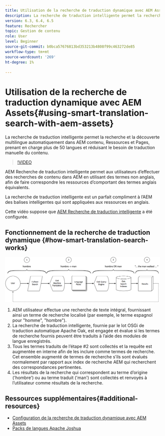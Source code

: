 ```yaml
---
title: Utilisation de la recherche de traduction dynamique avec AEM Assets
description: La recherche de traduction intelligente permet la recherche et la découverte multilingue automatiquement dans AEM contenu, Ressources et Pages, prenant en charge plus de 50 langues et réduisant le besoin de traduction manuelle du contenu.
version: 6.3, 6.4, 6.5
feature: Rechercher
topic: Gestion de contenu
role: User
level: Beginner
source-git-commit: b0bca57676813bd353213b4808f99c463272de85
workflow-type: tm+mt
source-wordcount: '269'
ht-degree: 1%

---
```



# Utilisation de la recherche de traduction dynamique avec AEM Assets{#using-smart-translation-search-with-aem-assets}

La recherche de traduction intelligente permet la recherche et la découverte multilingue automatiquement dans AEM contenu, Ressources et Pages, prenant en charge plus de 50 langues et réduisant le besoin de traduction manuelle du contenu.

>[!VIDEO](https://video.tv.adobe.com/v/21297/?quality=9&learn=on)

AEM Recherche de traduction intelligente permet aux utilisateurs d’effectuer des recherches de contenu dans AEM en utilisant des termes non anglais, afin de faire correspondre les ressources d’comportant des termes anglais équivalents.

La recherche de traduction intelligente est un parfait compliment à l’AEM des balises intelligentes qui sont appliquées aux ressources en anglais.

Cette vidéo suppose que [AEM Recherche de traduction intelligente](smart-translation-search-technical-video-setup.md) a été configurée.

## Fonctionnement de la recherche de traduction dynamique {#how-smart-translation-search-works}

![Diagramme de flux de recherche de traduction dynamique](assets/smart-translation-search-flow.png)

1. AEM utilisateur effectue une recherche de texte intégral, fournissant ainsi un terme de recherche localisé (par exemple, le terme espagnol pour &quot;homme&quot;, &quot;hombre&quot;).
2. La recherche de traduction intelligente, fournie par le lot OSGi de traduction automatique Apache Oak, est engagée et évalue si les termes de recherche fournis peuvent être traduits à l’aide des modules de langue enregistrés.
3. Tous les termes traduits de l’étape #2 sont collectés et la requête est augmentée en interne afin de les inclure comme termes de recherche. Cet ensemble augmenté de termes de recherche s’ils sont évalués normalement par rapport aux index de recherche AEM qui recherchent des correspondances pertinentes.
4. Les résultats de la recherche qui correspondent au terme d’origine (&#39;hombre&#39;) ou au terme traduit (&#39;man&#39;) sont collectés et renvoyés à l’utilisateur comme résultats de la recherche.

## Ressources supplémentaires{#additional-resources}

* [Configuration de la recherche de traduction dynamique avec AEM Assets](smart-translation-search-technical-video-setup.md)
* [Packs de langues Apache Joshua](https://cwiki.apache.org/confluence/display/JOSHUA/Language+Packs)